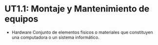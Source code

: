  
# UT1.1: Montaje y Mantenimiento de equipos 

- Hardware
    Conjunto de elementos físicos o materiales que constituyen una computadora o un sistema informático.
